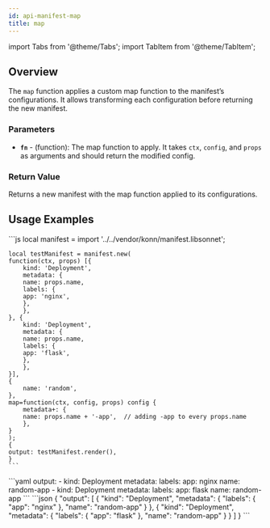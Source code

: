 ```yaml
---
id: api-manifest-map
title: map
---
```


import Tabs from '@theme/Tabs';
import TabItem from '@theme/TabItem';

## Overview
The `map` function applies a custom map function to the manifest’s configurations. It allows transforming each configuration before returning the new manifest.

### Parameters
- **`fn`** -  (function): The map function to apply. It takes `ctx`, `config`, and `props` as arguments and should return the modified config.
### Return Value
Returns a new manifest with the map function applied to its configurations.

## Usage Examples

<Tabs>
    <TabItem value="jsonnet" label="Jsonnet" default>
    ```js
    local manifest = import '../../vendor/konn/manifest.libsonnet';

    local testManifest = manifest.new(
    function(ctx, props) [{
        kind: 'Deployment',
        metadata: {
        name: props.name,
        labels: {
        app: 'nginx',
        },
        },
    }, {
        kind: 'Deployment',
        metadata: {
        name: props.name,
        labels: {
        app: 'flask',
        },
        },
    }],
    {
        name: 'random',
    },
    map=function(ctx, config, props) config {
        metadata+: {
        name: props.name + '-app',  // adding -app to every props.name
        },
    }
    );
    {
    output: testManifest.render(),
    }
    ```
  </TabItem>
  <TabItem value="yaml" label="YAML Output">
    ```yaml
    output:
    - kind: Deployment
        metadata:
        labels:
            app: nginx
        name: random-app
    - kind: Deployment
        metadata:
        labels:
            app: flask
        name: random-app
    ```
  </TabItem>
  <TabItem value="json" label="JSON Output">
    ```json
    {
    "output": [
        {
            "kind": "Deployment",
            "metadata": {
                "labels": {
                "app": "nginx"
                },
                "name": "random-app"
            }
        },
        {
            "kind": "Deployment",
            "metadata": {
                "labels": {
                "app": "flask"
                },
                "name": "random-app"
            }
        }
    ]
    }
    ```  
    </TabItem>
</Tabs>